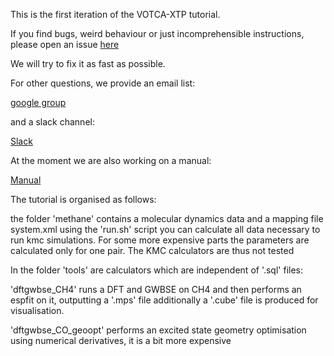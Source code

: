 This is the first iteration of the VOTCA-XTP tutorial. 

If you find bugs, weird behaviour or just incomprehensible instructions, please open an issue [here](https://github.com/votca/xtp-tutorials/issues)

We will try to fix it as fast as possible.

For other questions, we provide an email list:

[google group](https://groups.google.com/forum/?hl=de#!forum/votca-xtp)

and a slack channel:

[Slack](https://votca.slack.com/messages/C7XVBE9EG/?)

At the moment we are also working on a manual:

[Manual](http://doc.votca.org/xtp-manual.pdf)


The tutorial is organised as follows:

the folder 'methane' contains a molecular dynamics data and a mapping file system.xml
using the 'run.sh' script you can calculate all data necessary to run kmc simulations.
For some more expensive parts the parameters are calculated only for one pair.
The KMC calculators are thus not tested

In the folder 'tools' are calculators which are independent of '.sql' files:

'dftgwbse_CH4' runs a DFT and GWBSE on CH4 and then performs an espfit on it, outputting a '.mps' file
additionally a '.cube' file is produced for visualisation. 

'dftgwbse_CO_geoopt'  performs an excited state geometry optimisation using numerical derivatives, it is a bit more expensive







